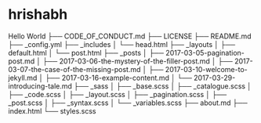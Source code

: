 # hrishabh
Hello World 
├── CODE_OF_CONDUCT.md
├── LICENSE
├── README.md
├── _config.yml
├── _includes
│   └── head.html
├── _layouts
│   ├── default.html
│   └── post.html
├── _posts
│   ├── 2017-03-05-pagination-post.md
│   ├── 2017-03-06-the-mystery-of-the-filler-post.md
│   ├── 2017-03-07-the-case-of-the-missing-post.md
│   ├── 2017-03-10-welcome-to-jekyll.md
│   ├── 2017-03-16-example-content.md
│   └── 2017-03-29-introducing-tale.md
├── _sass
│   ├── _base.scss
│   ├── _catalogue.scss
│   ├── _code.scss
│   ├── _layout.scss
│   ├── _pagination.scss
│   ├── _post.scss
│   ├── _syntax.scss
│   └── _variables.scss
├── about.md
├── index.html
└── styles.scss
